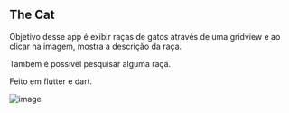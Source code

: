 <h2>The Cat</h2>

Objetivo desse app é exibir raças de gatos através de uma gridview e ao clicar na imagem, mostra a descrição da raça.

Também é possível pesquisar alguma raça.

Feito em flutter e dart.

![image](https://user-images.githubusercontent.com/61761638/117517157-7ab85c80-af71-11eb-945a-e1e6f27303be.png)
